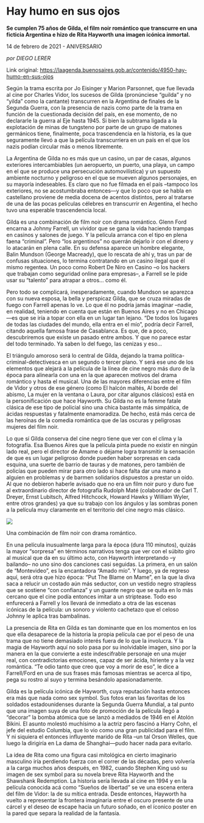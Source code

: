 # Hay humo en sus ojos

**Se cumplen 75 años de Gilda, el film noir romántico que transcurre en una ficticia Argentina e hizo de Rita Hayworth una imagen icónica inmortal.**

14 de febrero de 2021 - ANIVERSARIO

_por DIEGO LERER_

Link original: https://laagenda.buenosaires.gob.ar/contenido/4950-hay-humo-en-sus-ojos



Según la trama escrita por Jo Eisinger y Marion Parsonnet, que fue llevada al cine por Charles Vidor, los sucesos de Gilda (pronúnciese “guilda” y no “yilda” como la cantante) transcurren en la Argentina de finales de la Segunda Guerra, con la presencia de nazis como parte de la trama en función de la cuestionada decisión del país, en ese momento, de no declararle la guerra al Eje hasta 1945. Si bien la subtrama ligada a la explotación de minas de tungsteno por parte de un grupo de matones germánicos tiene, finalmente, poca trascendencia en la historia, es la que seguramente llevó a que la película transcurriera en un país en el que los nazis podían circular más o menos libremente.




La Argentina de Gilda no es más que un casino, un par de casas, algunos exteriores intercambiables (un aeropuerto, un puerto, una playa, un campo en el que se produce una persecución automovilística) y un supuesto ambiente nocturno y peligroso en el que se mueven algunos personajes, en su mayoría indeseables. Es claro que no fue filmada en el país –tampoco los exteriores, no se acostumbraba entonces—y que lo poco que se habla en castellano proviene de media docena de acentos distintos, pero al tratarse de una de las pocas películas célebres en transcurrir en Argentina, el hecho tuvo una esperable trascendencia local.




Gilda es una combinación de film noir con drama romántico. Glenn Ford encarna a Johnny Farrell, un vividor que se gana la vida haciendo trampas en casinos y salones de juego. Y la película arranca con el tipo en plena faena “criminal”. Pero “los argentinos” no querrán dejarlo ir con el dinero y lo atacarán en plena calle. En su defensa aparece un hombre elegante, Balin Mundson (George Macready), que lo rescata de ahí y, tras un par de confusas situaciones, lo termina contratando en un casino ilegal que él mismo regentea. Un poco como Robert De Niro en Casino –o los hackers que trabajan como seguridad online para empresas–, a Farrell se le pide usar su “talento” para atrapar a otros… como él.




Pero todo se complicará, inesperadamente, cuando Mundson se aparezca con su nueva esposa, la bella y perspicaz Gilda, que se cruza miradas de fuego con Farrell apenas lo ve. Lo que él no podría jamás imaginar –nadie, en realidad, teniendo en cuenta que están en Buenos Aires y no en Chicago—es que se iría a topar con ella en un lugar tan lejano. “De todos los lugares de todas las ciudades del mundo, ella entra en el mío”, podría decir Farrell, citando aquella famosa frase de Casablanca. Es que, de a poco, descubriremos que existe un pasado entre ambos. Y que no parece estar del todo terminado. Ya saben lo del fuego, las cenizas y eso…




El triángulo amoroso será lo central de Gilda, dejando la trama política-criminal-detectivesca en un segundo o tercer plano. Y será ese uno de los elementos que alejará a la película de la línea de cine negro más duro de la época para alinearla con una en la que aparecen motivos del drama romántico y hasta el musical. Una de las mayores diferencias entre el film de Vidor y otros de ese género (como El halcón maltés, Al borde del abismo, La mujer en la ventana o Laura, por citar algunos clásicos) está en la personificación que hace Hayworth. Su Gilda no es la femme fatale clásica de ese tipo de policial sino una chica bastante más simpática, de ácidas respuestas y fatalmente enamoradiza. De hecho, está más cerca de las heroínas de la comedia romántica que de las oscuras y peligrosas mujeres del film noir.




Lo que sí Gilda conserva del cine negro tiene que ver con el clima y la fotografía. Esa Buenos Aires que la película pinta puede no existir en ningún lado real, pero el director de Amame o déjame logra transmitir la sensación de que es un lugar peligroso donde pueden haber sorpresas en cada esquina, una suerte de barrio de tauras y de matones, pero también de policías que pueden mirar para otro lado si hace falta dar una mano a alguien en problemas y de barmen solidarios dispuestos a prestar un oído. Al que no debieron haberle avisado que no era un film noir puro y duro fue al extraordinario director de fotografía Rudolph Maté (colaborador de Carl T. Dreyer, Ernst Lubitsch, Alfred Hitchcock, Howard Hawks y William Wyler, entre otros grandes) ya que su trabajo con los ángulos y las sombras ponen a la película muy claramente en el territorio del cine negro más clásico.




![](https://cdn.flowlikemusic.com/files/images/45419/ac690311-e026-4ab4-8b2f-bad11d2d99df.jpeg)




Una combinación de film noir con drama romántico.




En una película inusualmente larga para la época (dura 110 minutos), quizás la mayor “sorpresa” en términos narrativos tenga que ver con el súbito giro al musical que da en su último acto, con Hayworth interpretando –y bailando– no uno sino dos canciones casi seguidas. La primera, en un salón de “Montevideo”, es la encantadora “Amado mío”. Y luego, ya de regreso aquí, será otra que hizo época: “Put The Blame on Mame”, en la que la diva saca a relucir un costado aún más seductor, con un vestido negro strapless que se sostiene “con confianza” y un guante negro que se quita en lo más cercano que el cine podía entonces imitar a un striptease. Todo eso enfurecerá a Farrell y los llevará de inmediato a otra de las escenas icónicas de la película: un sonoro y violento cachetazo que el celoso Johnny le aplica tras bambalinas.




La presencia de Rita en Gilda es tan dominante que en los momentos en los que ella desaparece de la historia la propia película cae por el peso de una trama que no tiene demasiado interés fuera de lo que la involucra. Y la magia de Hayworth aquí no solo pasa por su inolvidable imagen, sino por la manera en la que convierte a este indescifrable personaje en una mujer real, con contradictorias emociones, capaz de ser ácida, hiriente y a la vez romántica. “Te odio tanto que creo que voy a morir de eso”, le dice a Farrell/Ford en una de sus frases más famosas mientras se acerca al tipo, pega su rostro al suyo y termina besándolo apasionadamente.




Gilda es la película icónica de Hayworth, cuya reputación hasta entonces era más que nada como sex symbol. Sus fotos eran las favoritas de los soldados estadounidenses durante la Segunda Guerra Mundial, a tal punto que una imagen suya de una foto de promoción de la película llegó a “decorar” la bomba atómica que se lanzó a mediados de 1946 en el Atolón Bikini. El asunto molestó muchísimo a la actriz pero fascinó a Harry Cohn, el jefe del estudio Columbia, que lo vio como una gran publicidad para el film. Y ni siquiera el entonces influyente marido de Rita –un tal Orson Welles, que luego la dirigiría en La dama de Shanghai—pudo hacer nada para evitarlo.




La idea de Rita como una figura casi mitológica en cierto imaginario masculino iría perdiendo fuerza con el correr de las décadas, pero volvería a la carga muchos años después, en 1982, cuando Stephen King usó su imagen de sex symbol para su novela breve Rita Hayworth and the Shawshank Redemption. La historia sería llevada al cine en 1994 y en la película conocida acá como “Sueños de libertad” se ve una escena entera del film de Vidor: la de su mítica entrada. Desde entonces, Hayworth ha vuelto a representar la frontera imaginaria entre el oscuro presente de una cárcel y el deseo de escape hacia un futuro soñado, en el íconico poster en la pared que separa la realidad de la fantasía.



